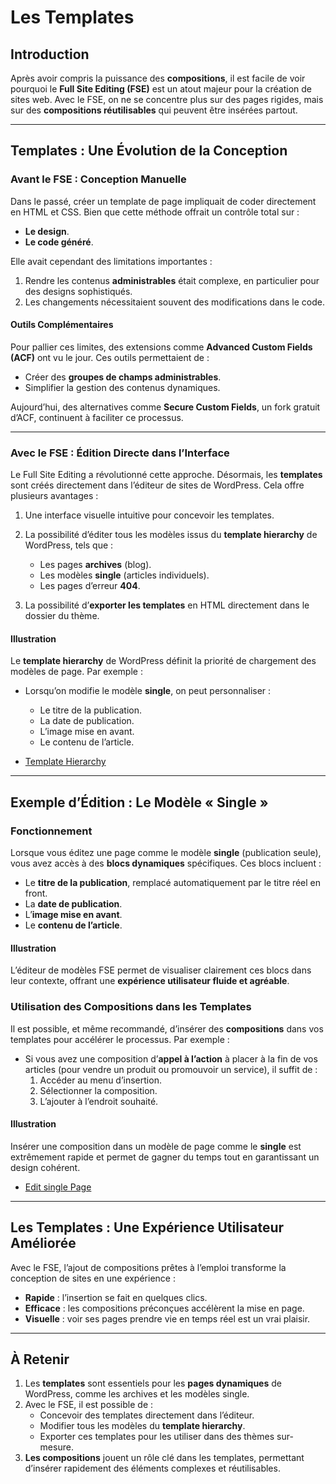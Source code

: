 # Les Templates

## Introduction

Après avoir compris la puissance des **compositions**, il est facile de voir pourquoi le **Full Site Editing (FSE)** est un atout majeur pour la création de sites web. Avec le FSE, on ne se concentre plus sur des pages rigides, mais sur des **compositions réutilisables** qui peuvent être insérées partout.

---

## Templates : Une Évolution de la Conception

### Avant le FSE : Conception Manuelle

Dans le passé, créer un template de page impliquait de coder directement en HTML et CSS. Bien que cette méthode offrait un contrôle total sur :
- **Le design**.
- **Le code généré**.

Elle avait cependant des limitations importantes :
1. Rendre les contenus **administrables** était complexe, en particulier pour des designs sophistiqués.
2. Les changements nécessitaient souvent des modifications dans le code.

#### Outils Complémentaires

Pour pallier ces limites, des extensions comme **Advanced Custom Fields (ACF)** ont vu le jour. Ces outils permettaient de :
- Créer des **groupes de champs administrables**.
- Simplifier la gestion des contenus dynamiques.

Aujourd’hui, des alternatives comme **Secure Custom Fields**, un fork gratuit d’ACF, continuent à faciliter ce processus.

---

### Avec le FSE : Édition Directe dans l’Interface

Le Full Site Editing a révolutionné cette approche. Désormais, les **templates** sont créés directement dans l’éditeur de sites de WordPress. Cela offre plusieurs avantages :
1. Une interface visuelle intuitive pour concevoir les templates.
2. La possibilité d’éditer tous les modèles issus du **template hierarchy** de WordPress, tels que :
   - Les pages **archives** (blog).
   - Les modèles **single** (articles individuels).
   - Les pages d’erreur **404**.

3. La possibilité d’**exporter les templates** en HTML directement dans le dossier du thème.

#### Illustration

Le **template hierarchy** de WordPress définit la priorité de chargement des modèles de page. Par exemple :
- Lorsqu’on modifie le modèle **single**, on peut personnaliser :
  - Le titre de la publication.
  - La date de publication.
  - L’image mise en avant.
  - Le contenu de l’article.

- [Template Hierarchy](/grimoire/img/wp-template-hierarchy.jpg.avif)

---

## Exemple d’Édition : Le Modèle « Single »

### Fonctionnement

Lorsque vous éditez une page comme le modèle **single** (publication seule), vous avez accès à des **blocs dynamiques** spécifiques. Ces blocs incluent :
- Le **titre de la publication**, remplacé automatiquement par le titre réel en front.
- La **date de publication**.
- L’**image mise en avant**.
- Le **contenu de l’article**.

#### Illustration

L’éditeur de modèles FSE permet de visualiser clairement ces blocs dans leur contexte, offrant une **expérience utilisateur fluide et agréable**.

### Utilisation des Compositions dans les Templates

Il est possible, et même recommandé, d’insérer des **compositions** dans vos templates pour accélérer le processus. Par exemple :
- Si vous avez une composition d’**appel à l’action** à placer à la fin de vos articles (pour vendre un produit ou promouvoir un service), il suffit de :
  1. Accéder au menu d’insertion.
  2. Sélectionner la composition.
  3. L’ajouter à l’endroit souhaité.

#### Illustration

Insérer une composition dans un modèle de page comme le **single** est extrêmement rapide et permet de gagner du temps tout en garantissant un design cohérent.

- [Edit single Page](/grimoire/img/modele-publication-single-fse.jpg.avif)

---

## Les Templates : Une Expérience Utilisateur Améliorée

Avec le FSE, l’ajout de compositions prêtes à l’emploi transforme la conception de sites en une expérience :
- **Rapide** : l’insertion se fait en quelques clics.
- **Efficace** : les compositions préconçues accélèrent la mise en page.
- **Visuelle** : voir ses pages prendre vie en temps réel est un vrai plaisir.

---

## À Retenir

1. Les **templates** sont essentiels pour les **pages dynamiques** de WordPress, comme les archives et les modèles single.
2. Avec le FSE, il est possible de :
   - Concevoir des templates directement dans l’éditeur.
   - Modifier tous les modèles du **template hierarchy**.
   - Exporter ces templates pour les utiliser dans des thèmes sur-mesure.
3. **Les compositions** jouent un rôle clé dans les templates, permettant d’insérer rapidement des éléments complexes et réutilisables.

